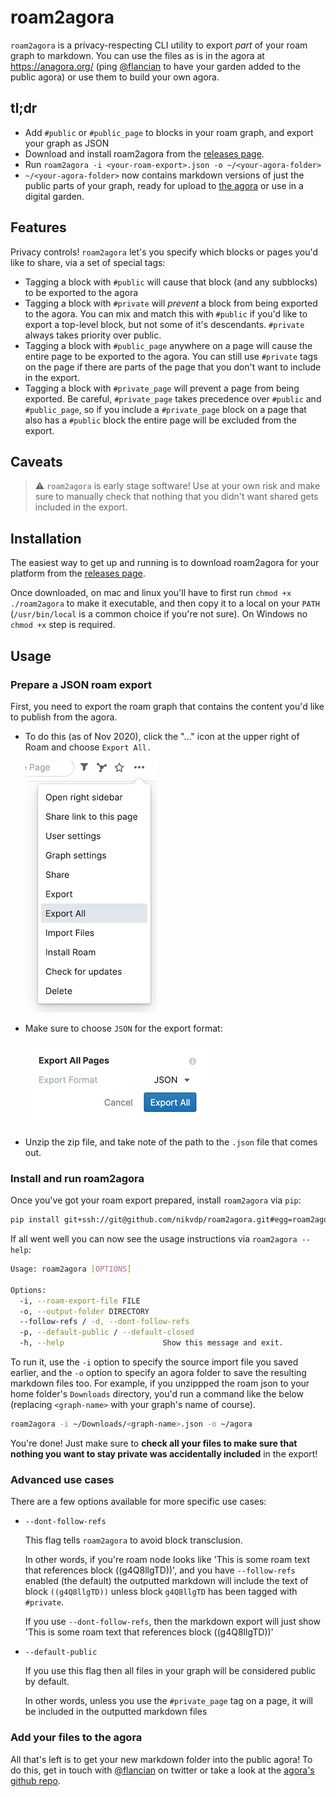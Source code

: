 # roam2agora

`roam2agora` is a privacy-respecting CLI utility to export _part_ of your roam graph to markdown. You can use the files as is in the agora at https://anagora.org/ (ping [@flancian](https://twitter.com/flancian) to have your garden added to the public agora) or use them to build your own agora.


## tl;dr
- Add `#public` or `#public_page` to blocks in your roam graph, and export your graph as JSON
- Download and install roam2agora from the [releases page](https://github.com/nikvdp/roam2agora/releases).
- Run `roam2agora -i <your-roam-export>.json -o ~/<your-agora-folder>` 
- `~/<your-agora-folder>` now contains markdown versions of just the public parts of your graph, ready for upload to [the agora](https://anagora.org/) or use in a digital garden.

## Features

Privacy controls!
`roam2agora` let's you specify which blocks or pages you'd like to share, via a set of special tags:

- Tagging a block with `#public` will cause that block (and any subblocks) to be exported to the agora
- Tagging a block with `#private` will *prevent* a block from being exported to the agora. You can mix and match this with `#public` if you'd like to export a top-level block, but not some of it's descendants. `#private` always takes priority over public.
- Tagging a block with `#public_page` anywhere on a page will cause the entire page to be exported to the agora. You can still use `#private` tags on the page if there are parts of the page that you don't want to include in the export.
- Tagging a block with `#private_page` will prevent a page from being exported. Be careful, `#private_page` takes precedence over `#public` and `#public_page`, so if you include a `#private_page` block on a page that also has a `#public` block the entire page will be excluded from the export.

## Caveats

> ⚠️ `roam2agora` is early stage software! Use at your own risk and make sure to manually check that nothing that you didn't want shared gets included in the export.

## Installation

The easiest way to get up and running is to download roam2agora for your platform from the [releases page](https://github.com/nikvdp/roam2agora/releases). 

Once downloaded, on mac and linux you'll have to first run `chmod +x ./roam2agora` to make it executable, and then copy it to a local on your `PATH` (`/usr/bin/local` is a common choice if you're not sure). On Windows no `chmod +x` step is required.



## Usage

### Prepare a JSON roam export

First, you need to export the roam graph that contains the content you'd like to publish from the agora. 

- To do this (as of Nov 2020), click the "..." icon at the upper right of Roam and choose `Export All.`

    ![README%20md%20998d8b3f584a46e5a0560a0a59d1c74b/Untitled.png](.github/roam-export.png)

- Make sure to choose `JSON` for the export format:

    ![README%20md%20998d8b3f584a46e5a0560a0a59d1c74b/Untitled%201.png](.github/roam-export-json.png)

- Unzip the zip file, and take note of the path to the `.json` file that comes out.

### Install and run roam2agora

Once you've got your roam export prepared, install `roam2agora` via `pip`:

```bash
pip install git+ssh://git@github.com/nikvdp/roam2agora.git#egg=roam2agora
```

If all went well you can now see the usage instructions via `roam2agora --help`:

```bash
Usage: roam2agora [OPTIONS]

Options:
  -i, --roam-export-file FILE
  -o, --output-folder DIRECTORY
  --follow-refs / -d, --dont-follow-refs
  -p, --default-public / --default-closed
  -h, --help                      Show this message and exit.
```

To run it, use the `-i` option to specify the source import file you saved earlier, and the `-o` option to specify an agora folder to save the resulting markdown files too. For example, if you unzippped the roam json to your home folder's `Downloads` directory, you'd run a command like the below (replacing `<graph-name>` with your graph's name of course).

```bash
roam2agora -i ~/Downloads/<graph-name>.json -o ~/agora
```

You're done! Just make sure to **check all your files to make sure that nothing you want to stay private was accidentally included** in the export!

### Advanced use cases

There are a few options available for more specific use cases:

- `--dont-follow-refs` 

  This flag tells `roam2agora` to avoid block transclusion. 

  In other words, if you're roam node looks like 'This is some roam text that references block ((g4Q8llgTD))', and you have `--follow-refs` enabled (the default) the outputted markdown will include the text of block `((g4Q8llgTD))` unless block `g4Q8llgTD` has been tagged with `#private`.

  If you use `--dont-follow-refs`, then the markdown export will just show 'This is some roam text that references block ((g4Q8llgTD))'

- `--default-public`

  If you use this flag then all files in your graph will be considered public by default.

  In other words, unless you use the `#private_page` tag on a page, it will be included in the outputted markdown files 

### Add your files to the agora

All that's left is to get your new markdown folder into the public agora! To do this, get in touch with [@flancian](https://twitter.com/flancian) on twitter or take a look at the [agora's github repo](https://github.com/flancian/agora).
